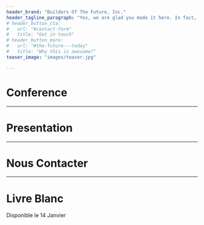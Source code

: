 ```yaml
---
header_brand: "Builders Of The Future, Inc."
header_tagline_paragraph: "Yes, we are glad you made it here. In fact, the only emotion stronger than our gladness is our desire to tell you more about what we are building. Bright times lie ahead. Let's get into it!"
# header_button_cta:
#   url: "#contact-form"
#   title: "Get in touch"
# header_button_more:
#   url: "#the-future---today"
#   title: "Why this is awesome?"
teaser_image: "images/teaser.jpg"

---
```


# Conference


---

# Presentation



---

# Nous Contacter



---

# Livre Blanc

Disponible le 14 Janvier

